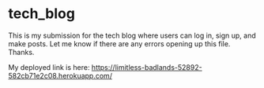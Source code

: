 # tech_blog

This is my submission for the tech blog where users can log in, sign up, and make posts. Let me know if there are any errors opening up this file. Thanks.

My deployed link is here: https://limitless-badlands-52892-582cb71e2c08.herokuapp.com/
